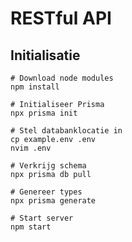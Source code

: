 # RESTful API

## Initialisatie

```shell
# Download node modules
npm install

# Initialiseer Prisma
npx prisma init

# Stel databanklocatie in
cp example.env .env
nvim .env

# Verkrijg schema
npx prisma db pull

# Genereer types
npx prisma generate

# Start server
npm start
```
